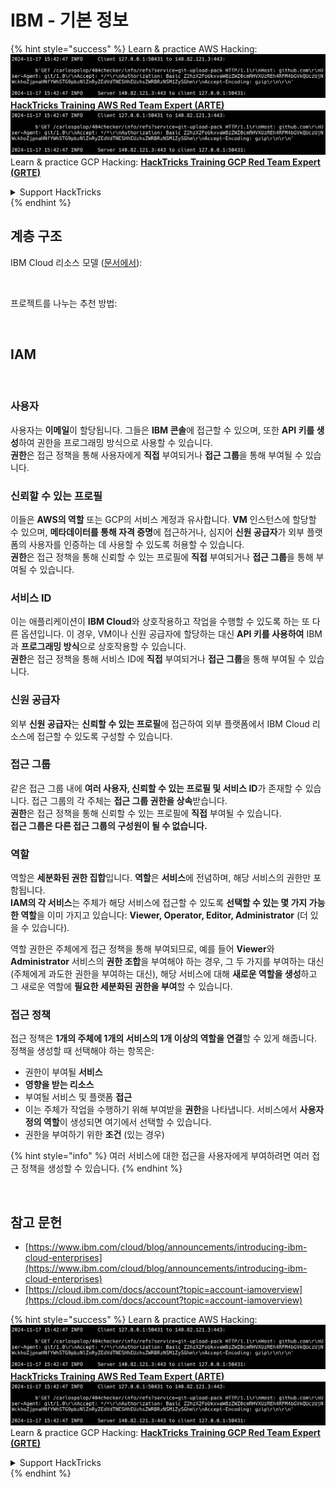 # IBM - 기본 정보

{% hint style="success" %}
Learn & practice AWS Hacking:<img src="../../.gitbook/assets/image (1).png" alt="" data-size="line">[**HackTricks Training AWS Red Team Expert (ARTE)**](https://training.hacktricks.xyz/courses/arte)<img src="../../.gitbook/assets/image (1).png" alt="" data-size="line">\
Learn & practice GCP Hacking: <img src="../../.gitbook/assets/image (2).png" alt="" data-size="line">[**HackTricks Training GCP Red Team Expert (GRTE)**<img src="../../.gitbook/assets/image (2).png" alt="" data-size="line">](https://training.hacktricks.xyz/courses/grte)

<details>

<summary>Support HackTricks</summary>

* Check the [**subscription plans**](https://github.com/sponsors/carlospolop)!
* **Join the** 💬 [**Discord group**](https://discord.gg/hRep4RUj7f) or the [**telegram group**](https://t.me/peass) or **follow** us on **Twitter** 🐦 [**@hacktricks\_live**](https://twitter.com/hacktricks\_live)**.**
* **Share hacking tricks by submitting PRs to the** [**HackTricks**](https://github.com/carlospolop/hacktricks) and [**HackTricks Cloud**](https://github.com/carlospolop/hacktricks-cloud) github repos.

</details>
{% endhint %}

## 계층 구조

IBM Cloud 리소스 모델 ([문서에서](https://www.ibm.com/blog/announcement/introducing-ibm-cloud-enterprises/)):

<figure><img src="../../.gitbook/assets/image (225).png" alt=""><figcaption></figcaption></figure>

프로젝트를 나누는 추천 방법:

<figure><img src="../../.gitbook/assets/image (239).png" alt=""><figcaption></figcaption></figure>

## IAM

<figure><img src="../../.gitbook/assets/image (266).png" alt=""><figcaption></figcaption></figure>

### 사용자

사용자는 **이메일**이 할당됩니다. 그들은 **IBM 콘솔**에 접근할 수 있으며, 또한 **API 키를 생성**하여 권한을 프로그래밍 방식으로 사용할 수 있습니다.\
**권한**은 접근 정책을 통해 사용자에게 **직접** 부여되거나 **접근 그룹**을 통해 부여될 수 있습니다.

### 신뢰할 수 있는 프로필

이들은 **AWS의 역할** 또는 GCP의 서비스 계정과 유사합니다. **VM** 인스턴스에 할당할 수 있으며, **메타데이터를 통해 자격 증명**에 접근하거나, 심지어 **신원 공급자**가 외부 플랫폼의 사용자를 인증하는 데 사용할 수 있도록 허용할 수 있습니다.\
**권한**은 접근 정책을 통해 신뢰할 수 있는 프로필에 **직접** 부여되거나 **접근 그룹**을 통해 부여될 수 있습니다.

### 서비스 ID

이는 애플리케이션이 **IBM Cloud**와 상호작용하고 작업을 수행할 수 있도록 하는 또 다른 옵션입니다. 이 경우, VM이나 신원 공급자에 할당하는 대신 **API 키를 사용하여** IBM과 **프로그래밍 방식**으로 상호작용할 수 있습니다.\
**권한**은 접근 정책을 통해 서비스 ID에 **직접** 부여되거나 **접근 그룹**을 통해 부여될 수 있습니다.

### 신원 공급자

외부 **신원 공급자**는 **신뢰할 수 있는 프로필**에 접근하여 외부 플랫폼에서 IBM Cloud 리소스에 접근할 수 있도록 구성할 수 있습니다.

### 접근 그룹

같은 접근 그룹 내에 **여러 사용자, 신뢰할 수 있는 프로필 및 서비스 ID**가 존재할 수 있습니다. 접근 그룹의 각 주체는 **접근 그룹 권한을 상속**받습니다.\
**권한**은 접근 정책을 통해 신뢰할 수 있는 프로필에 **직접** 부여될 수 있습니다.\
**접근 그룹은 다른 접근 그룹의 구성원이 될 수 없습니다.**

### 역할

역할은 **세분화된 권한 집합**입니다. **역할**은 **서비스**에 전념하며, 해당 서비스의 권한만 포함됩니다.\
**IAM의 각 서비스**는 주체가 해당 서비스에 접근할 수 있도록 **선택할 수 있는 몇 가지 가능한 역할**을 이미 가지고 있습니다: **Viewer, Operator, Editor, Administrator** (더 있을 수 있습니다).

역할 권한은 주체에게 접근 정책을 통해 부여되므로, 예를 들어 **Viewer**와 **Administrator** 서비스의 **권한 조합**을 부여해야 하는 경우, 그 두 가지를 부여하는 대신 (주체에게 과도한 권한을 부여하는 대신), 해당 서비스에 대해 **새로운 역할을 생성**하고 그 새로운 역할에 **필요한 세분화된 권한을 부여**할 수 있습니다.

### 접근 정책

접근 정책은 **1개의 주체에 1개의 서비스의 1개 이상의 역할을 연결**할 수 있게 해줍니다.\
정책을 생성할 때 선택해야 하는 항목은:

* 권한이 부여될 **서비스**
* **영향을 받는 리소스**
* 부여될 서비스 및 플랫폼 **접근**
* 이는 주체가 작업을 수행하기 위해 부여받을 **권한**을 나타냅니다. 서비스에서 **사용자 정의 역할**이 생성되면 여기에서 선택할 수 있습니다.
* 권한을 부여하기 위한 **조건** (있는 경우)

{% hint style="info" %}
여러 서비스에 대한 접근을 사용자에게 부여하려면 여러 접근 정책을 생성할 수 있습니다.
{% endhint %}

<figure><img src="../../.gitbook/assets/image (248).png" alt=""><figcaption></figcaption></figure>

## 참고 문헌

* [https://www.ibm.com/cloud/blog/announcements/introducing-ibm-cloud-enterprises](https://www.ibm.com/cloud/blog/announcements/introducing-ibm-cloud-enterprises)
* [https://cloud.ibm.com/docs/account?topic=account-iamoverview](https://cloud.ibm.com/docs/account?topic=account-iamoverview)

{% hint style="success" %}
Learn & practice AWS Hacking:<img src="../../.gitbook/assets/image (1).png" alt="" data-size="line">[**HackTricks Training AWS Red Team Expert (ARTE)**](https://training.hacktricks.xyz/courses/arte)<img src="../../.gitbook/assets/image (1).png" alt="" data-size="line">\
Learn & practice GCP Hacking: <img src="../../.gitbook/assets/image (2).png" alt="" data-size="line">[**HackTricks Training GCP Red Team Expert (GRTE)**<img src="../../.gitbook/assets/image (2).png" alt="" data-size="line">](https://training.hacktricks.xyz/courses/grte)

<details>

<summary>Support HackTricks</summary>

* Check the [**subscription plans**](https://github.com/sponsors/carlospolop)!
* **Join the** 💬 [**Discord group**](https://discord.gg/hRep4RUj7f) or the [**telegram group**](https://t.me/peass) or **follow** us on **Twitter** 🐦 [**@hacktricks\_live**](https://twitter.com/hacktricks\_live)**.**
* **Share hacking tricks by submitting PRs to the** [**HackTricks**](https://github.com/carlospolop/hacktricks) and [**HackTricks Cloud**](https://github.com/carlospolop/hacktricks-cloud) github repos.

</details>
{% endhint %}
